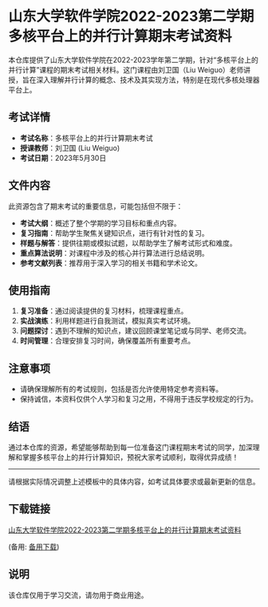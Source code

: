 # 山东大学软件学院2022-2023第二学期多核平台上的并行计算期末考试资料

本仓库提供了山东大学软件学院在2022-2023学年第二学期，针对“多核平台上的并行计算”课程的期末考试相关材料。这门课程由刘卫国（Liu Weiguo）老师讲授，旨在深入理解并行计算的概念、技术及其实现方法，特别是在现代多核处理器平台上。

## 考试详情
- **考试名称**：多核平台上的并行计算期末考试
- **授课教师**：刘卫国 (Liu Weiguo)
- **考试日期**：2023年5月30日

## 文件内容
此资源包含了期末考试的重要信息，可能包括但不限于：
- **考试大纲**：概述了整个学期的学习目标和重点内容。
- **复习指南**：帮助学生聚焦关键知识点，进行有针对性的复习。
- **样题与解答**：提供往期或模拟试题，以帮助学生了解考试形式和难度。
- **重点算法说明**：对课程中涉及的核心并行算法进行总结说明。
- **参考文献列表**：推荐用于深入学习的相关书籍和学术论文。

## 使用指南
1. **复习准备**：通过阅读提供的复习材料，梳理课程重点。
2. **实战演练**：利用样题进行自我测试，模拟真实考试环境。
3. **问题探讨**：遇到不理解的知识点，建议回顾课堂笔记或与同学、老师交流。
4. **时间管理**：合理安排复习时间，确保覆盖所有重要考点。

## 注意事项
- 请确保理解所有的考试规则，包括是否允许使用特定参考资料等。
- 保持诚信，本资料仅供个人学习和复习之用，不得用于违反学校规定的行为。

## 结语
通过本仓库的资源，希望能够帮助到每一位准备这门课程期末考试的同学，加深理解和掌握多核平台上的并行计算知识，预祝大家考试顺利，取得优异成绩！

---

请根据实际情况调整上述模板中的具体内容，如考试具体要求或最新更新的信息。

## 下载链接
[山东大学软件学院2022-2023第二学期多核平台上的并行计算期末考试资料](https://pan.quark.cn/s/1c5676aec1e5) 

(备用: [备用下载](https://pan.baidu.com/s/1VyUg24Nz_rXXL8qmIFwjug?pwd=1234))

## 说明

该仓库仅用于学习交流，请勿用于商业用途。
